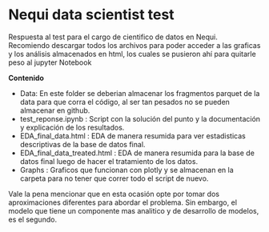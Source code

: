 # Nequi data scientist test
Respuesta al test para el cargo de cientifico de datos en Nequi. Recomiendo descargar todos los archivos para poder acceder a las graficas y los análisis almacenados en html, los cuales se pusieron ahí para quitarle peso al jupyter Notebook

<b>Contenido</b>
- Data: En este folder se deberian almacenar los fragmentos parquet de la data para que corra el código, al ser tan pesados no se pueden almacenar en github.
- test_reponse.ipynb : Script con la solución del punto y la documentación y explicación de los resultados.
- EDA_final_data.html : EDA de manera resumida para ver estadisticas descriptivas de la base de datos final.
- EDA_final_data_treated.html : EDA de manera resumida para la base de datos final luego de hacer el tratamiento de los datos.
- Graphs : Graficos que funcionan con plotly y se almacenan en la carpeta para no tener que correr todo el script de nuevo.

Vale la pena mencionar que en esta ocasión opte por tomar dos aproximaciones diferentes para abordar el problema. Sin embargo, el modelo que tiene un componente mas analitico y de desarrollo de modelos, es el segundo.

